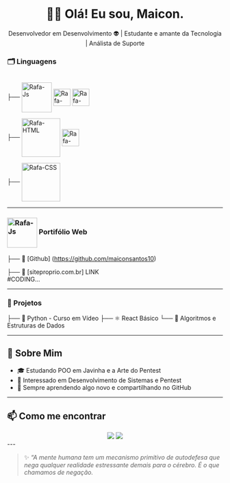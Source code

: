 <h1 align="center">🧑‍💻 Olá! Eu sou, Maicon.</h1>
<p align="center">
  Desenvolvedor em Desenvolvimento 👽 | Estudante e amante da Tecnologia | Análista de Suporte 
</p>


### 🗂️ Linguagens 
<div style="display: inline_block">
  <br>
  ├──  <img align="center" alt="Rafa-Js" height="70" width="70" src="https://cdn.jsdelivr.net/gh/devicons/devicon@latest/icons/javascript/javascript-original.svg">  <img align="center" alt="Rafa-HTML" height="40" width="40" src="https://www.svgrepo.com/show/500761/ampersand.svg"> <img align="center" alt="Rafa-HTML" height="40" width="40" src="https://www.svgrepo.com/show/500761/ampersand.svg"> <br> 
  
  ├──  <img align="center" alt="Rafa-HTML" height="90" width="90" src="https://cdn.jsdelivr.net/gh/devicons/devicon@latest/icons/python/python-original-wordmark.svg"> <img align="center" alt="Rafa-HTML" height="40" width="40" src="https://www.svgrepo.com/show/500761/ampersand.svg"> <br>
  
  ├──  <img align="center" alt="Rafa-CSS" height="90" width="90" src="https://cdn.jsdelivr.net/gh/devicons/devicon@latest/icons/java/java-original.svg"> 
</div>


---

###  <img align="center" alt="Rafa-Js" height="70" width="70" src="https://www.svgrepo.com/show/501060/web.svg"> Portifólio Web 
├── 💼 [Github] (https://github.com/maiconsantos10) <br> 

├── 💼 [siteproprio.com.br] LINK <br> #CODING...

---

### 📁 Projetos
├── 🐍 Python - Curso em Vídeo
├── ⚛️ React Básico
└── 🔣 Algoritmos e Estruturas de Dados


---

## 🌱 Sobre Mim
- 🎓 Estudando POO em Javinha e a Arte do Pentest
- 🧠 Interessado em Desenvolvimento de Sistemas e Pentest
- 🚀 Sempre aprendendo algo novo e compartilhando no GitHub

---

## 📫 Como me encontrar
<div>
  <center>  
  <a href="https://www.linkedin.com/in/maiconemanuel" target="_blank"><img src="https://img.shields.io/badge/-LinkedIn-%230077B5?style=for-the-badge&logo=linkedin&logoColor=white" target="_blank"></a> 
   <a href = "mailto:maiconemanuelemanuel@gmail.com"><img src="https://img.shields.io/badge/-Gmail-%23333?style=for-the-badge&logo=gmail&logoColor=white" target="_blank"></a> 
  </center>     
    </div>
---

> ✨ *“A mente humana tem um mecanismo primitivo de autodefesa que nega qualquer realidade estressante demais para o cérebro. É o que chamamos de negação.*

